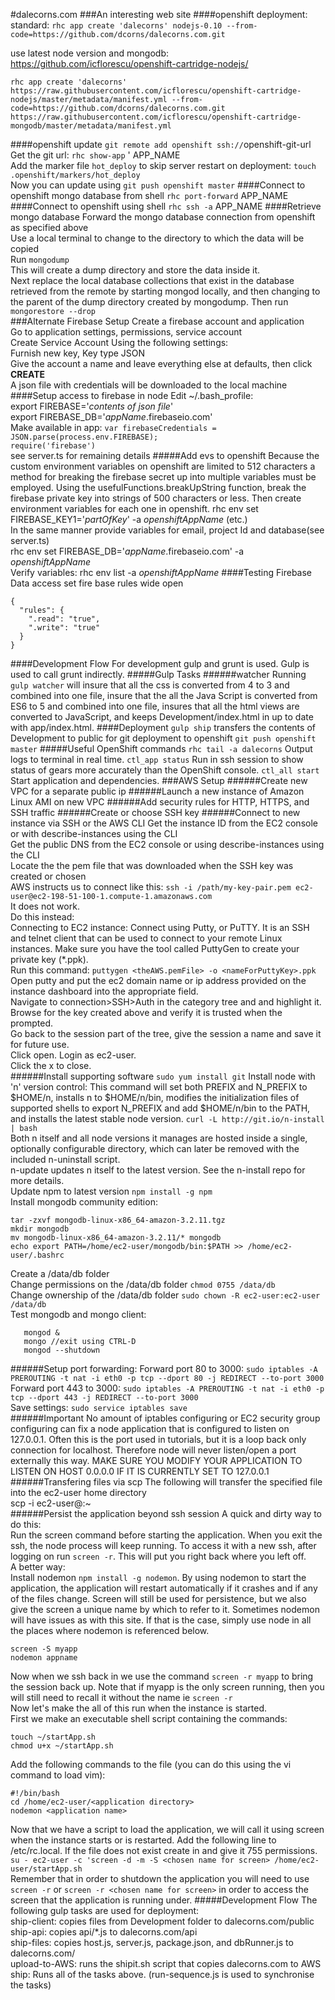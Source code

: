 #dalecorns.com
###An interesting web site
####openshift deployment:
 standard: `rhc app create 'dalecorns' nodejs-0.10 --from-code=https://github.com/dcorns/dalecorns.com.git`

use latest node version and mongodb: https://github.com/icflorescu/openshift-cartridge-nodejs/

`rhc app create 'dalecorns' https://raw.githubusercontent.com/icflorescu/openshift-cartridge-nodejs/master/metadata/manifest.yml --from-code=https://github.com/dcorns/dalecorns.com.git https://raw.githubusercontent.com/icflorescu/openshift-cartridge-mongodb/master/metadata/manifest.yml`

####openshift update
`git remote add openshift ssh://`openshift-git-url<br/>
Get the git url: `rhc show-app` ' APP_NAME<br/>
Add the marker file `hot_deploy` to skip server restart on deployment: `touch .openshift/markers/hot_deploy`<br/>
Now you can update using `git push openshift master`
####Connect to openshift mongo database from shell
`rhc port-forward` APP_NAME
####Connect to openshift using shell
`rhc ssh -a` APP_NAME
####Retrieve mongo database
Forward the mongo database connection from openshift as specified above</br>
Use a local terminal to change to the directory to which the data will be copied</br>
Run `mongodump`<br/>
This will create a dump directory and store the data inside it.</br>
Next replace the local database collections that exist in the database retrieved from the remote by starting mongod locally, and then changing to the parent of the dump directory created by mongodump. Then run `mongorestore --drop`</br>
###Alternate Firebase Setup
Create a firebase account and application<br/>
Go to application settings, permissions, service account<br/>
Create Service Account Using the following settings:<br/>
Furnish new key, Key type JSON<br/>
Give the account a name and leave everything else at defaults, then click **CREATE**<br/>
A json file with credentials will be downloaded to the local machine
####Setup access to firebase in node
Edit ~/.bash_profile:<br/>
export FIREBASE='*contents of json file*'<br/>
export FIREBASE_DB='*appName*.firebaseio.com'<br/>
Make available in app:
`var firebaseCredentials = JSON.parse(process.env.FIREBASE);`
<br/>
`require('firebase')`<br/>
see server.ts for remaining details
#####Add evs to openshift
Because the custom environment variables on openshift are limited to 512 characters a method for breaking the firebase secret up into multiple variables must be employed. Using  the usefulFunctions.breakUpString function, break the firebase private key into strings of 500 characters or less. Then create environment variables for each one in openshift.
rhc env set FIREBASE_KEY1='*partOfKey*' -a *openshiftAppName* (etc.)<br/>
In the same manner provide variables for email, project Id and database(see server.ts)<br/>
rhc env set FIREBASE_DB='*appName*.firebaseio.com' -a *openshiftAppName*<br/>
Verify variables: rhc env list -a *openshiftAppName*
####Testing Firebase Data access
set fire base rules wide open
```
{
  "rules": {
    ".read": "true",
    ".write": "true"
  }
}
```
####Development Flow
For development gulp and grunt is used. Gulp is used to call grunt indirectly.
#####Gulp Tasks
######watcher
Running `gulp watcher` will insure that all the css is converted from 4 to 3 and combined into one file, insure that the all the Java Script is converted from ES6 to 5 and combined into one file, insures that all the html views are converted to JavaScript, and keeps Development/index.html in up to date with app/index.html.
####Deployment
`gulp ship` transfers the contents of Development to public for git deployment to openshift `git push openshift master`
#####Useful OpenShift commands
`rhc tail -a dalecorns` Output logs to terminal in real time. `ctl_app status` Run in ssh session to show status of gears more accurately than the OpenShift console. `ctl_all start` Start application and dependencies.
###AWS Setup
######Create new VPC for a separate public ip
######Launch a new instance of Amazon Linux AMI on new VPC
######Add security rules for HTTP, HTTPS, and SSH traffic
######Create or choose SSH key
######Connect to new instance via SSH or the AWS CLI
Get the instance ID from the EC2 console or with describe-instances using the CLI<br/>
Get the public DNS from the EC2 console or using describe-instances using the CLI<br/>
Locate the the pem file that was downloaded when the SSH key was created or chosen<br/>
AWS instructs us to connect like this:
`ssh -i /path/my-key-pair.pem ec2-user@ec2-198-51-100-1.compute-1.amazonaws.com`<br/>
It does not work.<br/>
Do this instead:<br/>
Connecting to EC2 instance:
Connect using Putty, or PuTTY. It is an SSH and telnet client that can be used to connect to your remote Linux instances. Make sure you have the tool called PuttyGen to create your private key (*.ppk).<br/>
Run this command: `puttygen <theAWS.pemFile> -o <nameForPuttyKey>.ppk`<br/>
Open putty and put the ec2 domain name or ip address provided on the instance dashboard into the appropriate field.<br/>
Navigate to connection>SSH>Auth in the category tree and and highlight it.<br/>
Browse for the key created above and verify it is trusted when the prompted.<br/>
Go back to the session part of the tree, give the session a name and save it for future use.<br/>
Click open. Login as ec2-user.<br/>
Click the x to close.<br/>
######Install supporting software
`sudo yum install git`
Install node with 'n' version control: This command will set both PREFIX and N_PREFIX to $HOME/n, installs n to $HOME/n/bin, modifies the initialization files of supported shells to export N_PREFIX and add $HOME/n/bin to the PATH, and installs the latest stable node version. `curl -L http://git.io/n-install | bash`</br>
Both n itself and all node versions it manages are hosted inside a single, optionally configurable directory, which can later be removed with the included n-uninstall script.<br/>
n-update updates n itself to the latest version. See the n-install repo for more details.<br/>
Update npm to latest version `npm install -g npm`<br/>
Install mongodb community edition:<br/>
```curl -O https://fastdl.mongodb.org/linux/mongodb-linux-x86_64-amazon-3.2.11.tgz
tar -zxvf mongodb-linux-x86_64-amazon-3.2.11.tgz
mkdir mongodb
mv mongodb-linux-x86_64-amazon-3.2.11/* mongodb
echo export PATH=/home/ec2-user/mongodb/bin:$PATH >> /home/ec2-user/.bashrc
```
Create a /data/db folder<br/>
Change permissions on the /data/db folder `chmod 0755 /data/db`<br/>
Change ownership of the /data/db folder `sudo chown -R ec2-user:ec2-user /data/db`<br/>
Test mongodb and mongo client:
```
   mongod &
   mongo //exit using CTRL-D
   mongod --shutdown
   ```
######Setup port forwarding:
Forward port 80 to 3000: `sudo iptables -A PREROUTING -t nat -i eth0 -p tcp --dport 80 -j REDIRECT --to-port 3000`</br>
Forward port 443 to 3000: `sudo iptables -A PREROUTING -t nat -i eth0 -p tcp --dport 443 -j REDIRECT --to-port 3000`<br/>
Save settings: `sudo service iptables save`<br/>
######Important
No amount of iptables configuring or EC2 security group configuring can fix a node application that is configured to listen on 127.0.0.1. Often this is the port used in tutorials, but it is a loop back only connection for localhost. Therefore node will never listen/open a port externally this way. MAKE SURE YOU MODIFY YOUR APPLICATION TO LISTEN ON HOST 0.0.0.0 IF IT IS CURRENTLY SET TO 127.0.0.1<br/>
######Transfering files via scp
The following will transfer the specified file into the ec2-user home directory</br>
scp -i <path to pem file> <path to file> ec2-user@<public domain name>:~</br>
######Persist the application beyond ssh session
A quick and dirty way to do this:</br>
Run the screen command before starting the application. When you exit the ssh, the node process will keep running. To access it with a new ssh, after logging on run `screen -r`. This will put you right back where you left off.<br/>
A better way:</br>
Install nodemon `npm install -g nodemon`. By using nodemon to start the application, the application will restart automatically if it crashes and if any of the files change. Screen will still be used for persistence, but we also give the screen a unique name by which to refer to it. Sometimes nodemon will have issues as with this site. If that is the case, simply use node in all the places where nodemon is referenced below.
```
screen -S myapp
nodemon appname
```
Now when we ssh back in we use the command `screen -r myapp` to bring the session back up. Note that if myapp is the only screen running, then you will still need to recall it without the name ie `screen -r`<br/>
Now let's make the all of this run when the instance is started.<br/>
First we make an executable shell script containing the commands:<br/>
```
touch ~/startApp.sh
chmod u+x ~/startApp.sh
```
Add the following commands to the file (you can do this using the vi command to load vim):
```
#!/bin/bash
cd /home/ec2-user/<application directory>
nodemon <application name>
```
Now that we have a script to load the application, we will call it using screen when the instance starts or is restarted. Add the following line to /etc/rc.local. If the file does not exist create in and give it 755 permissions.<br/>
`su - ec2-user -c 'screen -d -m -S <chosen name for screen> /home/ec2-user/startApp.sh`<br/>
Remember that in order to shutdown the application you will need to use `screen -r` or `screen -r <chosen name for screen>` in order to access the screen that the application is running under.
#####Development Flow
The following gulp tasks are used for deployment:<br/>
ship-client: copies files from Development folder to dalecorns.com/public<br>
ship-api: copies api/*.js to dalecorns.com/api<br>
ship-files: copies host.js, server.js, package.json, and dbRunner.js to dalecorns.com/</br>
upload-to-AWS: runs the shipit.sh script that copies dalecorns.com to AWS</br>
ship: Runs all of the tasks above. (run-sequence.js is used to synchronise the tasks)